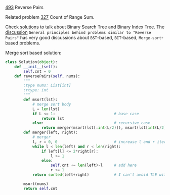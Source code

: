 [493](https://leetcode.com/problems/reverse-pairs/) Reverse Pairs

Related problem [327](https://leetcode.com/problems/count-of-range-sum/) Count of Range Sum.

Check [solutions](https://leetcode.com/problems/reverse-pairs/solution/) to talk about Binary Search Tree and Binary Index Tree. The [discussion](https://leetcode.com/problems/reverse-pairs/discuss/97268/General-principles-behind-problems-similar-to-%22Reverse-Pairs%22) `General principles behind problems similar to "Reverse Pairs"` has very good discussions about `BST`-based, `BIT`-based, `Merge-sort`-based problems. 

Merge sort based solution:

```python
class Solution(object):
    def __init__(self):
        self.cnt = 0
    def reversePairs(self, nums):
        """
        :type nums: List[int]
        :rtype: int
        """        
        def msort(lst):
            # merge sort body
            L = len(lst)
            if L <= 1:                          # base case
                return lst
            else:                               # recursive case
                return merger(msort(lst[:int(L/2)]), msort(lst[int(L/2):]))
        def merger(left, right):
            # merger
            l, r = 0, 0                         # increase l and r iteratively
            while l < len(left) and r < len(right):
                if left[l] <= 2*right[r]:
                    l += 1
                else:
                    self.cnt += len(left)-l     # add here
                    r += 1
            return sorted(left+right)           # I can't avoid TLE without timsort...

        msort(nums)
        return self.cnt
```
